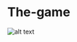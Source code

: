 # The-game

![alt text](https://raw.githubusercontent.com/keshavtiwari23/The-game/master/screenshot(4).jpg)
